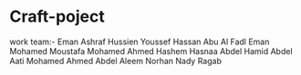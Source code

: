 # Craft-poject
work team:-
Eman Ashraf Hussien
Youssef Hassan Abu Al Fadl
Eman Mohamed Moustafa
Mohamed Ahmed Hashem
Hasnaa Abdel Hamid Abdel Aati
Mohamed Ahmed Abdel Aleem
Norhan Nady Ragab
